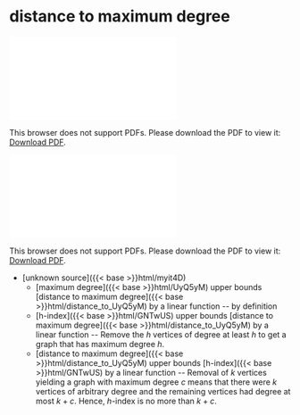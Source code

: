 # distance to maximum degree




<object data="../local_distance_to_UyQ5yM.pdf" type="application/pdf" width="100%" height="480px"><embed src="../local_distance_to_UyQ5yM.pdf"><p>This browser does not support PDFs. Please download the PDF to view it: <a href="../local_distance_to_UyQ5yM.pdf">Download PDF</a>.</p></embed></object>


<object data="../inclusions_distance_to_UyQ5yM.pdf" type="application/pdf" width="100%" height="480px"><embed src="../inclusions_distance_to_UyQ5yM.pdf"><p>This browser does not support PDFs. Please download the PDF to view it: <a href="../inclusions_distance_to_UyQ5yM.pdf">Download PDF</a>.</p></embed></object>

*  [unknown source]({{< base >}}html/myit4D)
    * [maximum degree]({{< base >}}html/UyQ5yM) upper bounds [distance to maximum degree]({{< base >}}html/distance_to_UyQ5yM) by a linear function -- by definition
    * [h-index]({{< base >}}html/GNTwUS) upper bounds [distance to maximum degree]({{< base >}}html/distance_to_UyQ5yM) by a linear function -- Remove the $h$ vertices of degree at least $h$ to get a graph that has maximum degree $h$.
    * [distance to maximum degree]({{< base >}}html/distance_to_UyQ5yM) upper bounds [h-index]({{< base >}}html/GNTwUS) by a linear function -- Removal of $k$ vertices yielding a graph with maximum degree $c$ means that there were $k$ vertices of arbitrary degree and the remaining vertices had degree at most $k+c$. Hence, $h$-index is no more than $k+c$.